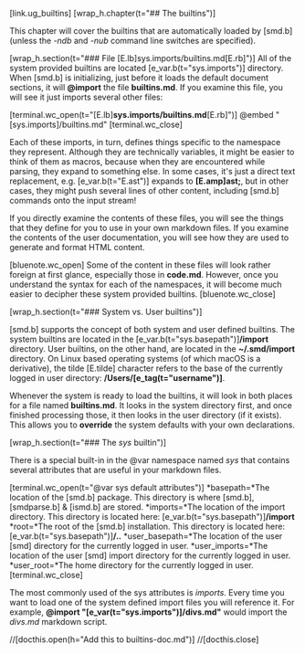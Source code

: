 [link.ug_builtins]
[wrap_h.chapter(t="## The builtins")]

This chapter will cover the builtins that are automatically loaded by [smd.b] (unless the *-ndb* and *-nub* command line switches are specified).

[wrap_h.section(t="### File [E.lb]sys.imports/builtins.md[E.rb]")]
All of the system provided builtins are located [e_var.b(t="sys.imports")] directory. When [smd.b] is initializing, just before it loads the default document sections, it will **@import** the file **builtins.md**. If you examine this file, you will see it just imports several other files:

[terminal.wc_open(t="[E.lb]**sys.imports/builtins.md**[E.rb]")]
@embed "[sys.imports]/builtins.md"
[terminal.wc_close]

Each of these imports, in turn, defines things specific to the namespace they represent. Although they are technically variables, it might be easier to think of them as macros, because when they are encountered while parsing, they expand to something else. In some cases, it's just a direct text replacement, e.g. [e_var.b(t="E.ast")] expands to **[E.amp]ast;**, but in other cases, they might push several lines of other content, including [smd.b] commands onto the input stream!

If you directly examine the contents of these files, you will see the things that they define for you to use in your own markdown files. If you examine the contents of the user documentation, you will see how they are used to generate and format HTML content.

[bluenote.wc_open]
Some of the content in these files will look rather foreign at first glance, especially those in **code.md**. However, once you understand the syntax for each of the namespaces, it will become much easier to decipher these system provided builtins.
[bluenote.wc_close]

[wrap_h.section(t="### System vs. User builtins")]

[smd.b] supports the concept of both system and user defined builtins. The system builtins are located in the [e_var.b(t="sys.basepath")]**/import** directory. User builtins, on the other hand, are located in the **~/.smd/import** directory. On Linux based operating systems (of which macOS is a derivative), the tilde [E.tilde] character refers to the base of the currently logged in user directory: **/Users/[e_tag(t="username")]**.

Whenever the system is ready to load the builtins, it will look in both places for a file named **builtins.md**. It looks in the system directory first, and once finished processing those, it then looks in the user directory (if it exists). This allows you to **override** the system defaults with your own declarations.


[wrap_h.section(t="### The *sys* builtin")]

There is a special built-in in the @var namespace named *sys* that contains several attributes that are useful in your markdown files.

[terminal.wc_open(t="@var sys default attributes")]
*basepath=*The location of the [smd.b] package. This directory is where [smd.b], [smdparse.b] & [ismd.b] are stored.
*imports=*The location of the import directory. This directory is located here: [e_var.b(t="sys.basepath")]**/import**
*root=*The root of the [smd.b] installation. This directory is located here: [e_var.b(t="sys.basepath")]**/..**
*user_basepath=*The location of the user [smd] directory for the currently logged in user.
*user_imports=*The location of the user [smd] import directory for the currently logged in user.
*user_root=*The home directory for the currently logged in user.
[terminal.wc_close]

The most commonly used of the sys attributes is *imports*. Every time you want to load one of the system defined import files you will reference it. For example, **@import "[e_var(t="sys.imports")]/divs.md"** would import the *divs.md* markdown script.

//[docthis.open(h="Add this to builtins-doc.md")]
//[docthis.close]
